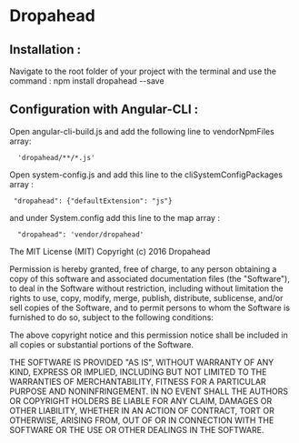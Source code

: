 # Dropahead



## Installation :
Navigate to the root folder of your project with the terminal and use the command :
npm install dropahead --save


## Configuration with Angular-CLI :
Open angular-cli-build.js and add the following line  to vendorNpmFiles array:

      'dropahead/**/*.js'

Open system-config.js and add this line to the cliSystemConfigPackages array :

     "dropahead": {"defaultExtension": "js"}
     
and under System.config  add this line to the map array :

      "dropahead": 'vendor/dropahead'





The MIT License (MIT)
Copyright (c) 2016 Dropahead

Permission is hereby granted, free of charge, to any person obtaining a copy of this software and associated documentation files (the "Software"), to deal in the Software without restriction, including without limitation the rights to use, copy, modify, merge, publish, distribute, sublicense, and/or sell copies of the Software, and to permit persons to whom the Software is furnished to do so, subject to the following conditions:

The above copyright notice and this permission notice shall be included in all copies or substantial portions of the Software.

THE SOFTWARE IS PROVIDED "AS IS", WITHOUT WARRANTY OF ANY KIND, EXPRESS OR IMPLIED, INCLUDING BUT NOT LIMITED TO THE WARRANTIES OF MERCHANTABILITY, FITNESS FOR A PARTICULAR PURPOSE AND NONINFRINGEMENT. IN NO EVENT SHALL THE AUTHORS OR COPYRIGHT HOLDERS BE LIABLE FOR ANY CLAIM, DAMAGES OR OTHER LIABILITY, WHETHER IN AN ACTION OF CONTRACT, TORT OR OTHERWISE, ARISING FROM, OUT OF OR IN CONNECTION WITH THE SOFTWARE OR THE USE OR OTHER DEALINGS IN THE SOFTWARE.

